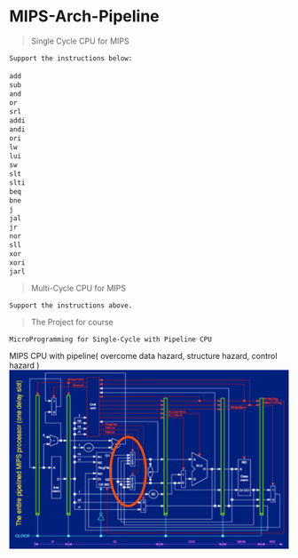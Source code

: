 # MIPS-Arch-Pipeline
> Single Cycle CPU for MIPS

    Support the instructions below:

    add
    sub
    and
    or
    srl
    addi
    andi
    ori
    lw
    lui
    sw
    slt
    slti
    beq
    bne
    j
    jal
    jr
    nor
    sll
    xor
    xori
    jarl
    
> Multi-Cycle CPU for MIPS

    Support the instructions above.

> The Project for course

    MicroProgramming for Single-Cycle with Pipeline CPU
    
MIPS CPU with pipeline( overcome data hazard, structure hazard, control hazard )
![pic](https://github.com/BestOreo/Pic-for-README.md/blob/master/pipline/1.png)
